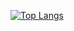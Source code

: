 [![Top Langs](https://github-readme-stats.vercel.app/api/top-langs/?username=Fiodos&layout=compact&langs_count=6&theme=tokyonight)](https://github.com/anuraghazra/github-readme-stats)

